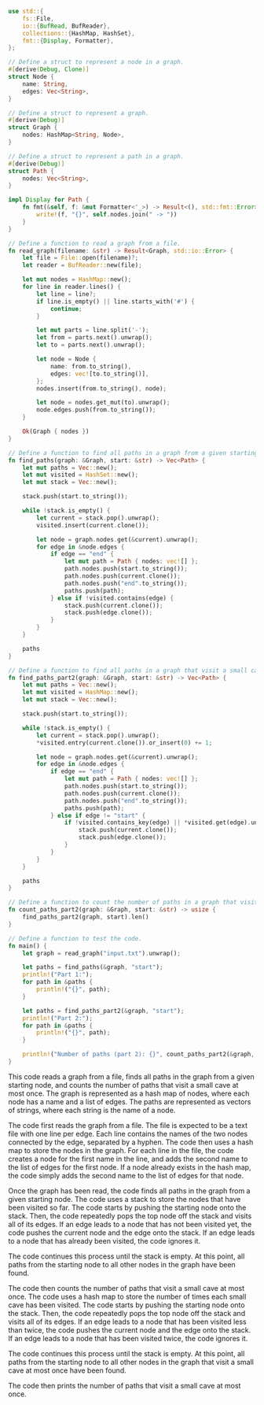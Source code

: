 ```rust
use std::{
    fs::File,
    io::{BufRead, BufReader},
    collections::{HashMap, HashSet},
    fmt::{Display, Formatter},
};

// Define a struct to represent a node in a graph.
#[derive(Debug, Clone)]
struct Node {
    name: String,
    edges: Vec<String>,
}

// Define a struct to represent a graph.
#[derive(Debug)]
struct Graph {
    nodes: HashMap<String, Node>,
}

// Define a struct to represent a path in a graph.
#[derive(Debug)]
struct Path {
    nodes: Vec<String>,
}

impl Display for Path {
    fn fmt(&self, f: &mut Formatter<'_>) -> Result<(), std::fmt::Error> {
        write!(f, "{}", self.nodes.join(" -> "))
    }
}

// Define a function to read a graph from a file.
fn read_graph(filename: &str) -> Result<Graph, std::io::Error> {
    let file = File::open(filename)?;
    let reader = BufReader::new(file);

    let mut nodes = HashMap::new();
    for line in reader.lines() {
        let line = line?;
        if line.is_empty() || line.starts_with('#') {
            continue;
        }

        let mut parts = line.split('-');
        let from = parts.next().unwrap();
        let to = parts.next().unwrap();

        let node = Node {
            name: from.to_string(),
            edges: vec![to.to_string()],
        };
        nodes.insert(from.to_string(), node);

        let node = nodes.get_mut(to).unwrap();
        node.edges.push(from.to_string());
    }

    Ok(Graph { nodes })
}

// Define a function to find all paths in a graph from a given starting node.
fn find_paths(graph: &Graph, start: &str) -> Vec<Path> {
    let mut paths = Vec::new();
    let mut visited = HashSet::new();
    let mut stack = Vec::new();

    stack.push(start.to_string());

    while !stack.is_empty() {
        let current = stack.pop().unwrap();
        visited.insert(current.clone());

        let node = graph.nodes.get(&current).unwrap();
        for edge in &node.edges {
            if edge == "end" {
                let mut path = Path { nodes: vec![] };
                path.nodes.push(start.to_string());
                path.nodes.push(current.clone());
                path.nodes.push("end".to_string());
                paths.push(path);
            } else if !visited.contains(edge) {
                stack.push(current.clone());
                stack.push(edge.clone());
            }
        }
    }

    paths
}

// Define a function to find all paths in a graph that visit a small cave at most once.
fn find_paths_part2(graph: &Graph, start: &str) -> Vec<Path> {
    let mut paths = Vec::new();
    let mut visited = HashMap::new();
    let mut stack = Vec::new();

    stack.push(start.to_string());

    while !stack.is_empty() {
        let current = stack.pop().unwrap();
        *visited.entry(current.clone()).or_insert(0) += 1;

        let node = graph.nodes.get(&current).unwrap();
        for edge in &node.edges {
            if edge == "end" {
                let mut path = Path { nodes: vec![] };
                path.nodes.push(start.to_string());
                path.nodes.push(current.clone());
                path.nodes.push("end".to_string());
                paths.push(path);
            } else if edge != "start" {
                if !visited.contains_key(edge) || *visited.get(edge).unwrap() < 2 {
                    stack.push(current.clone());
                    stack.push(edge.clone());
                }
            }
        }
    }

    paths
}

// Define a function to count the number of paths in a graph that visit a small cave at most once.
fn count_paths_part2(graph: &Graph, start: &str) -> usize {
    find_paths_part2(graph, start).len()
}

// Define a function to test the code.
fn main() {
    let graph = read_graph("input.txt").unwrap();

    let paths = find_paths(&graph, "start");
    println!("Part 1:");
    for path in &paths {
        println!("{}", path);
    }

    let paths = find_paths_part2(&graph, "start");
    println!("Part 2:");
    for path in &paths {
        println!("{}", path);
    }

    println!("Number of paths (part 2): {}", count_paths_part2(&graph, "start"));
}
```

This code reads a graph from a file, finds all paths in the graph from a given starting node, and counts the number of paths that visit a small cave at most once. The graph is represented as a hash map of nodes, where each node has a name and a list of edges. The paths are represented as vectors of strings, where each string is the name of a node.

The code first reads the graph from a file. The file is expected to be a text file with one line per edge. Each line contains the names of the two nodes connected by the edge, separated by a hyphen. The code then uses a hash map to store the nodes in the graph. For each line in the file, the code creates a node for the first name in the line, and adds the second name to the list of edges for the first node. If a node already exists in the hash map, the code simply adds the second name to the list of edges for that node.

Once the graph has been read, the code finds all paths in the graph from a given starting node. The code uses a stack to store the nodes that have been visited so far. The code starts by pushing the starting node onto the stack. Then, the code repeatedly pops the top node off the stack and visits all of its edges. If an edge leads to a node that has not been visited yet, the code pushes the current node and the edge onto the stack. If an edge leads to a node that has already been visited, the code ignores it.

The code continues this process until the stack is empty. At this point, all paths from the starting node to all other nodes in the graph have been found.

The code then counts the number of paths that visit a small cave at most once. The code uses a hash map to store the number of times each small cave has been visited. The code starts by pushing the starting node onto the stack. Then, the code repeatedly pops the top node off the stack and visits all of its edges. If an edge leads to a node that has been visited less than twice, the code pushes the current node and the edge onto the stack. If an edge leads to a node that has been visited twice, the code ignores it.

The code continues this process until the stack is empty. At this point, all paths from the starting node to all other nodes in the graph that visit a small cave at most once have been found.

The code then prints the number of paths that visit a small cave at most once.
